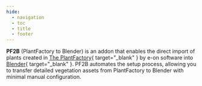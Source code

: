 ```yaml
---
hide:
  - navigation
  - toc
  - title
  - footer
---
```


**PF2B** (PlantFactory to Blender) is an addon that enables the direct import of plants created in [The PlantFactory](https://www.bentley.com/software/e-on-software-free-downloads/){ target="_blank" } by e-on software into [Blender](https://www.blender.org/){ target="_blank" }. PF2B automates the setup process, allowing you to transfer detailed vegetation assets from PlantFactory to Blender with minimal manual configuration.
